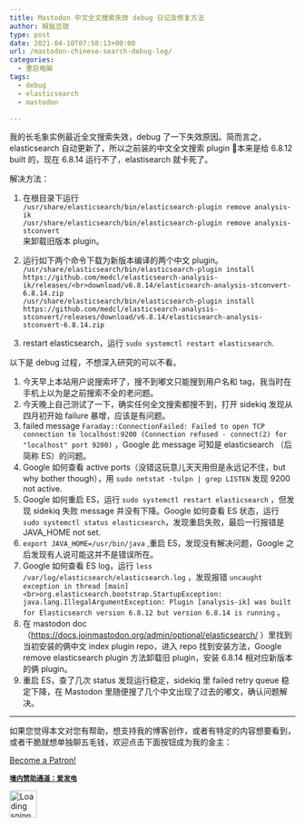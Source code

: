 ```yaml
---
title: Mastodon 中文全文搜索失效 debug 日记及修复方法
author: 椒盐豆豉
type: post
date: 2021-04-10T07:58:13+00:00
url: /mastodon-chinese-search-debug-log/
categories:
  - 重启电脑
tags:
  - debug
  - elasticsearch
  - mastodon

---
```

我的长毛象实例最近全文搜索失效，debug 了一下失效原因。简而言之，elasticsearch 自动更新了，所以之前装的中文全文搜索 plugin 本来是给 6.8.12 built 的，现在 6.8.14 运行不了，elastisearch 就卡死了。

解决方法：

1. 在根目录下运行  
`/usr/share/elasticsearch/bin/elasticsearch-plugin remove analysis-ik`  
`/usr/share/elasticsearch/bin/elasticsearch-plugin remove analysis-stconvert`  
来卸载旧版本 plugin。

2. 运行如下两个命令下载为新版本编译的两个中文 plugin。  
`/usr/share/elasticsearch/bin/elasticsearch-plugin install https://github.com/medcl/elasticsearch-analysis-ik/releases/<br>download/v6.8.14/elasticsearch-analysis-stconvert-6.8.14.zip`  
`/usr/share/elasticsearch/bin/elasticsearch-plugin install https://github.com/medcl/elasticsearch-analysis-stconvert/releases/download/v6.8.14/elasticsearch-analysis-stconvert-6.8.14.zip`

3. restart elasticsearch，运行 `sudo systemctl restart elasticsearch`.

以下是 debug 过程，不想深入研究的可以不看。

  1. 今天早上本站用户说搜索坏了，搜不到嘟文只能搜到用户名和 tag，我当时在手机上以为是之前搜索不全的老问题。
  2. 今天晚上自己测试了一下，确实任何全文搜索都搜不到，打开 sidekiq 发现从四月初开始 failure 暴增，应该是有问题。
  3. failed message `Faraday::ConnectionFailed: Failed to open TCP connection to localhost:9200 (Connection refused - connect(2) for "localhost" port 9200)` ，Google 此 message 可知是 elasticsearch （后简称 ES）的问题。
  4. Google 如何查看 active ports（没错这玩意儿天天用但是永远记不住，but why bother though），用 `sudo netstat -tulpn | grep LISTEN` 发现 9200 not active.
  5. Google 如何重启 ES，运行 `sudo systemctl restart elasticsearch` ，但发现 sidekiq 失败 message 并没有下降。Google 如何查看 ES 状态，运行 `sudo systemctl status elasticsearch`，发现重启失败，最后一行报错是 JAVA_HOME not set.
  6. `export JAVA_HOME=/usr/bin/java` ,重启 ES，发现没有解决问题，Google 之后发现有人说可能这并不是错误所在。
  7. Google 如何查看 ES log，运行 `less /var/log/elasticsearch/elasticsearch.log` ，发现报错 `uncaught exception in thread [main]<br>org.elasticsearch.bootstrap.StartupException: java.lang.IllegalArgumentException: Plugin [analysis-ik] was built for Elasticsearch version 6.8.12 but version 6.8.14 is running` 。
  8. 在 mastodon doc（https://docs.joinmastodon.org/admin/optional/elasticsearch/ ）里找到当初安装的俩中文 index plugin repo，进入 repo 找到安装方法，Google remove elasticsearch plugin 方法卸载旧 plugin，安装 6.8.14 相对应新版本的俩 plugin。
  9. 重启 ES，查了几次 status 发现运行稳定，sidekiq 里 failed retry queue 稳定下降，在 Mastodon 里随便搜了几个中文出现了过去的嘟文，确认问题解决。

<hr class="wp-block-separator has-text-color has-background has-quaternary-background-color has-quaternary-color is-style-wide" />

如果您觉得本文对您有帮助，想支持我的博客创作，或者有特定的内容想要看到，或者干脆就想单独聊五毛钱，欢迎点击下面按钮成为我的金主：

<a href="https://www.patreon.com/bePatron?u=46962965" data-patreon-widget-type="become-patron-button">Become a Patron!</a>  
  


**<a rel="noreferrer noopener" href="https://afdian.net/@mtfront" target="_blank"><code>墙内赞助通道：爱发电</code></a>**

<div class="da-reactions-outer TpostID1477">
  <div class="da-reactions-data da-reactions-container-async left" data-type="post" data-id="1477" data-nonce="519e62da13" id="da-reactions-slot-post-1477"> 
  
  <div class="da-reactions-static">
    <img src="http://blog.douchi.space/wp-content/plugins/da-reactions/assets/dist/loading.svg" alt="Loading spinner" width="48" height="48" style="width:48px; height:48px" />
  </div>
</div></div>
